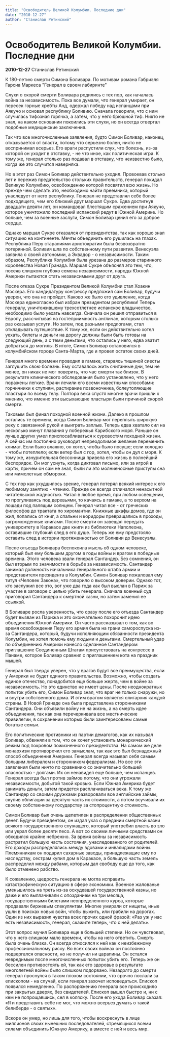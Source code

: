 ```yaml
---
title: "Освободитель Великой Колумбии. Последние дни"
date: "2010-12-27"
author: "Станислав Ретинский"
---
```


# Освободитель Великой Колумбии. Последние дни

**2010-12-27** Станислав Ретинский

К 180-летию смерти Симона Боливара. По мотивам романа Габриэля Гарсиа Маркеса "Генерал в своем лабиринте"

Слухи о скорой смерти Боливара родились с тех пор, как началась война за независимость. Пока все думали, что генерал умирает, он пересек горные хребты Анд, одержал победу над испанцами при Аякучо и основал республику Боливию. Сначала говорили, что с ним случилась тифозная горячка, а затем, что у него брюшной тиф. Никто не знал, на каком основании покоились эти слухи, но он всегда отвергал подобные медицинские заключения.

Так что все многочисленные заявления, будто Симон Боливар, наконец, отказывается от власти, потому что серьезно болен, никто не воспринимал всерьез. Его враги распустили слух, что болезнь, из-за которой он уходит в отставку, - не что иное, как политическая игра. К тому же, генерал столько раз подавал в отставку, что неизвестно было, когда же это случится наверняка.

Но в этот раз Симон Боливар действительно уходил. Провоевав столько лет и пережив предательство стольких правительств, генерал покидал Великую Колумбию, освобождению которой посвятил всю жизнь. Но прежде чем сделать это, необходимо найти преемника, который унаследует от него республику. Генерал не представлял себе более подходящего, чем его близкий друг маршал Сукре. Едва достигнув двадцати девяти лет, он командовал блестящим сражением при Аякучо, которое уничтожило последний испанский редут в Южной Америке. Но больше, чем за военные заслуги, Симон Боливар ценил его за доброе сердце.

Однако маршал Сукре отказался от президентства, так как хорошо знал ситуацию на континенте. Мечты объединить его рушилась на глазах. Республика Перу стараниями аристократии была безвозвратно потерянной. Боливия шла по собственному пути развития. Венесуэла заявила о своей автономии, а Эквадор - о независимости. Таким образом, Республика Колумбия была урезана до размеров старинного королевства Новая Гранада. Маршал Сукре объяснял это тем, что, посеяв слишком глубоко семена независимости, народы Южной Америки пытаются стать независимыми друг от друга.

После отказа Сукре Президентом Великой Колумбии стал Хоакин Москера. Его кандидатуру конгрессу предложил сам Боливар, будучи уверен, что она не пройдет. Каково же было его удивление, когда Москера единогласно был избран президентом республики! Теперь генералу, уничтожившему трехсотлетнее испанское владычество, необходимо было уехать навсегда. Сначала он решил отправиться в Европу, рассчитывая на гостеприимность англичан, которым столько раз оказывал услуги. Но затем, под разными предлогами, стал откладывать путешествие. К тому же, если он действительно хотел уехать, билеты и деньги на дорогу должны были быть готовы на следующий день, а с теми деньгами, что остались у него, едва хватит добраться до могилы. В итоге, Симон Боливар остановился в колумбийском городе Санта-Марта, где и провел остаток своих дней.

Генерал много времени проводил в гамаке, стараясь тишиной сиесты заглушить свою болезнь. Ему оставалось жить считанные дни, тем не менее, он никак не мог поверить, что час смерти так близок. В результате клинического обследования было установлено, что у него поражены легкие. Врачи лечили его всеми известными способами: горчичники к ступням, растирание позвоночника, болеутоляющие пластыри по всему телу. Полтора века спустя многие врачи пришли к мнению, что именно эти высыхающие пластыри были причиной скорой смерти.

Таковым был финал походной военной жизни. Далеко в прошлом остались те времена, когда Симон Боливар мог переплыть широкую реку с завязанной рукой и выиграть заплыв. Теперь едва хватало сил на несколько минут плавания у побережья Карибского моря. Раньше он лучше других умел приспосабливаться к суровостям походной жизни. А сейчас им постоянно руководит непреодолимое желание переменить климат. Если было влажно, он хотел, чтобы было посуше; если холодно - чтобы потеплело; если ветер был с гор, хотел, чтобы он дул с моря. К тому же, изнурительная бессонница привела его жизнь в полнейший беспорядок. Он мог уснуть, когда диктовал письмо, или за игрой в карты, причем он сам не знал, были ли это молниеносные приступы сна или мимолетные обмороки.

С тех пор как ухудшилось зрение, генерал потерял всякий интерес к его любимому занятию - чтению. Прежде он всегда отличался ненасытной читательской жадностью. Читал в любое время, при любом освещении, то прогуливаясь под деревьями, то качаясь в гамаке, а то верхом на лошади под палящим солнцем. Генерал читал все - от греческих философов до трактата по хиромантии. Книжные шкафы домов, где он жил, лопались от книг, а спальни и коридоры превращались в проходы, загроможденные книгами. После смерти он завещал передать университету в Каракасе две книги из библиотеки Наполеона, оставившие глубокий след в его душе. Теперь же ему предстояло оставить след в истории протяженностью от Боливии до Венесуэлы.

После отъезда Боливара беспокоила мысль об одном человеке, который был ему большим другом в годы войны и врагом в победные времена. Этого человека звали генерал Сантандер. Без сомнения, он был вторым по значимости в борьбе за независимость. Сантандер занимал должность начальника генерального штаба армии и представителя президента в Колумбии. Симон Боливар  пожаловал ему титул «Человек Закона», что говорило о высоком доверии. Однако тот, кто заслужил все это, вот уже два года как был выслан в Париж за участие в заговоре с целью убить генерала. Сначала военный суд приговорил Сантандера к смертной казни, но затем заменил ее ссылкой.

В Боливаре росла уверенность, что сразу после его отъезда Сантандер будет вызван из Парижа и это окончательно похоронит идею объединения Южной Америки. Он часто рассказывал о том, как во время освобождения Перу его армия была на грани самороспуска из-за Сантандера, который, будучи исполняющим обязанности президента Колумбии, не хотел помочь ему людьми и деньгами. Смертельный удар по объединению Америки нанесло сделанное Сантандером приглашение Соединенным Штатам присутствовать на конгрессе в Панаме, которое Боливар сравнил с приглашением кота на праздник мышей.

Генерал был твердо уверен, что у врагов будут все преимущества, если у Америки не будет единого правительства. Возможно, чтобы создать единое отечество, понадобится еще больше жертв, чем в войне за независимость. Но это единство не имеет цены. После неоднократных попыток убить его, Симон Боливар знал, что враг не только снаружи, но и внутри собственного дома. И этим врагом является олигархия каждой страны. В Новой Гранаде она была представлена сторонниками Сантандера. Они объявили войну не на жизнь, а на смерть идее объединения, так как она перечеркивала все местнические привилегии, в сохранении которых были заинтересованы самые богатые семьи.

Его политические противники из партии демагогов, как их называл Боливар, обвиняли в том, что он хочет установить монархический режим под покровом пожизненного президентства. На самом же деле монархизм противоречил его замыслам, так как это был безнадежный способ объединения Америки. Генерал всегда называл себя самым большим либералом и сторонником федерализма. Но все эти заявления были ничто по сравнению со значительно большей опасностью - долгами. Их он ненавидел еще больше, чем испанцев. Генерал всегда был против займов потому, что они угрожали независимости, добытой такой кровью. Если Южная Америка будет занимать деньги, затем придется расплачиваться века. К тому же Сантандер со своими дружками разворовали все английские займы, скупив облигации за десятую часть их стоимости, а потом всучивали их своему собственному государству за стопроцентную стоимость.

Симон Боливар был очень щепетилен в распределении общественных денег. Будучи президентом, он издал указ о предании смертной казни всякого государственного служащего, который употребил власть во зло или украл более десяти песо. А вот со своими личными средствами он обходился крайне небрежно. За время войны за независимость растратил большую часть состояния, унаследованного от родителей. Его доходы распределялись между вдовами и инвалидами войны. Племянникам он подарил сахарные заводы, принадлежащие ему по наследству, сестрам купил дом в Каракасе, а большую часть земель распределил между рабами, которым дал свободу еще до того, как было отменено рабство.

К сожалению, щедрость генерала не могла исправить катастрофическую ситуацию в сфере экономики. Военное жалованье уменьшилось на треть из-за оскудевшей государственной казны, но даже и его выплачивали с опозданием на три месяца, государственными билетами неопределенного курса, которые продавали биржевым спекулянтам. Многие умирали от нищеты, иные ушли в поисках новых войн, чтобы выжить, или грабили на дорогах. Один из них выразил чувства всех прочих одной фразой: «Раз уж у нас есть независимость, генерал, скажите теперь, что с ней делать».

Этот вопрос мучил Боливара еще в большей степени. Но он чувствовал, что у него слишком мало времени, чтобы на него ответить. Смерть была очень близка. Он всегда относился к ней как к неизбежному профессиональному риску. Во всех своих войнах он постоянно подвергался опасности, но не получил ни царапины. Он остался невредимым после многочисленных попыток убить его. Теперь же он бессилен противостоять ей, так как его здоровье в результате многолетней войны было слишком подорвано.  Незадолго до смерти генерал проснулся в таком плохом состоянии, что срочно послали за епископом - на случай, если генерал захочет исповедаться. Епископ появился немедленно. По распоряжению генерала все происходило при закрытых дверях, без свидетелей. Епископ вышел быстро и, ни с кем не попрощавшись, сел в коляску. После его ухода Боливар сказал: «Я и представить себе не мог, что можно всерьез думать о такой белиберде - о святых».

Вскоре он умер, но лишь для того, чтобы воскреснуть в лице миллионов своих нынешних последователей, стремящихся всеми силами объединить Южную Америку, а вместе с ней и весь мир.